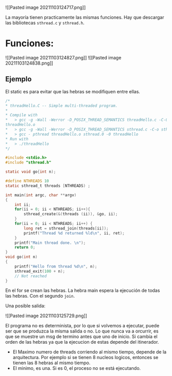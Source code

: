 ![[Pasted image 20211103124717.png]]

La mayoría tienen practicamente las mismas funciones. Hay que descargar las bibliotecas `sthread.c` y `sthread.h`.

# Funciones: 
![[Pasted image 20211103124827.png]]
![[Pasted image 20211103124838.png]]

## Ejemplo
El static es para evitar que las hebras se modifiquen entre ellas.  

```c
/*
* threadHello.C -- Simple multi-threaded program.
* 
* Compile with
*	> gcc -g -Wall -Werror -D_POSIX_THREAD_SEMANTICS threadHello.c -C-0
threadHello.o
*	> gcc -g -Wall -Werror -D_POSIX_THREAD_SEMANTICS sthread.c -C-o sthread.o
*	> gcc - pthread threadHello.o sthread.0 -0 threadHello
* Run with
* 	> ./threadHello
*/

#include <stdio.h>
#include "sthread.h"

static void go{int n);

#define NTHREADS 10
static sthread_t threads [NTHREADS) ;

int main(int argc, char **argv)
{
	int ii;
	for(ii = 0; ii < NTHREADS; ii++){
		sthread_create(&(threads (ii)), &go, ii);
	}
	for(ii = 0; ii < NTHREADS; ii++) {
		long ret = sthread_join(threads[ii]);
		printf("Thread %d returned %ld\n", ii, ret);
	}
	printf("Main thread done. \n");
	return 0;
}
void go(int n)
{
	printf("Hello from thread %d\n", n);
	sthread_exit(100 + n);
	// Not reached
}
```

En el for se crean las hebras. La hebra main espera la ejecución de todas las hebras. Con el segundo `join`.

Una posible salida:

![[Pasted image 20211103125729.png]]

El programa no es determinista, por lo que si volvemos a ejecutar, puede ser que se produzca la misma salida o no. Lo que nunca va a orcurrir, es que se muestre un msg de termino antes que uno de inicio. Si cambia el orden de las hebras ya que la ejecucion de estas depende del itinerador.

- El Maximo numero de threads corriendo al mismo tiempo, depende de la arquitectura. Por ejemplo si se tienen 8 nucleos logicos, entonces se tienen las 8 hebras al mismo tiempo.
- El minimo, es una. Si es 0, el proceso no se está ejecutando. 

